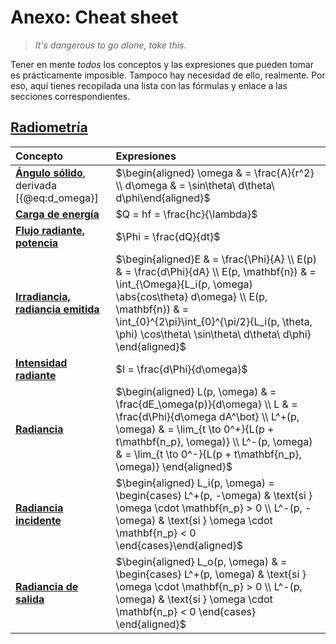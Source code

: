 # Anexo: Cheat sheet

> *It's dangerous to go alone, take this.*

Tener en mente *todos* los conceptos y las expresiones que pueden tomar es prácticamente imposible. Tampoco hay necesidad de ello, realmente. Por eso, aquí tienes recopilada una lista con las fórmulas y enlace a las secciones correspondientes.

## [Radiometría](#radiometría)

| **Concepto**                                                    | **Expresiones**                                                                                                                                                                                                                                                |
|:----------------------------------------------------------------|:---------------------------------------------------------------------------------------------------------------------------------------------------------------------------------------------------------------------------------------------------------------|
| [**Ángulo sólido**](#ángulos-sólidos), derivada [{@eq:d_omega}] | $\begin{aligned} \omega & = \frac{A}{r^2} \\ d\omega & = \sin\theta\ d\theta\ d\phi\end{aligned}$                                                                                                                                                              |
| [**Carga de energía**](#unidades-básicas)                       | $Q = hf = \frac{hc}{\lambda}$                                                                                                                                                                                                                                  |
| **[Flujo radiante, potencia](#potencia)**                       | $\Phi = \frac{dQ}{dt}$                                                                                                                                                                                                                                         |
| **[Irradiancia, radiancia emitida](#irradiancia)**                | $\begin{aligned}E & = \frac{\Phi}{A} \\ E(p) & = \frac{d\Phi}{dA} \\ E(p, \mathbf{n}) & = \int_{\Omega}{L_i(p, \omega) \abs{cos\theta} d\omega} \\ E(p, \mathbf{n}) & = \int_{0}^{2\pi}\int_{0}^{\pi/2}{L_i(p, \theta, \phi) \cos\theta\ \sin\theta\ d\theta\ d\phi} \end{aligned}$                                                                                              |
| **[Intensidad radiante](#intensidad_radiante)**                                   | $I = \frac{d\Phi}{d\omega}$                                                                                                                                                                                                                                    |
| **[Radiancia](#radiancia)**                                       | $\begin{aligned} L(p, \omega) & = \frac{dE_\omega(p)}{d\omega} \\ L & = \frac{d\Phi}{d\omega dA^\bot} \\ L^+(p, \omega) & = \lim_{t \to 0^+}{L(p + t\mathbf{n_p}, \omega)} \\ L^-(p, \omega) & = \lim_{t \to 0^-}{L(p + t\mathbf{n_p}, \omega)} \end{aligned}$ |
| **[Radiancia incidente](#radiancia)**                             | $\begin{aligned}  L_i(p, \omega) = \begin{cases} L^+(p, -\omega) & \text{si }  \omega \cdot \mathbf{n_p} > 0  \\ L^-(p, -\omega) & \text{si }  \omega \cdot \mathbf{n_p} < 0 \end{cases}\end{aligned}$                                                         |
| **[Radiancia de salida](#radiancia)**                             | $\begin{aligned} L_o(p, \omega) & = \begin{cases} L^+(p, \omega)  & \text{si }  \omega \cdot \mathbf{n_p} > 0 \\ L^-(p, \omega)  & \text{si }  \omega \cdot \mathbf{n_p} < 0 \end{cases} \end{aligned}$                                                    |
